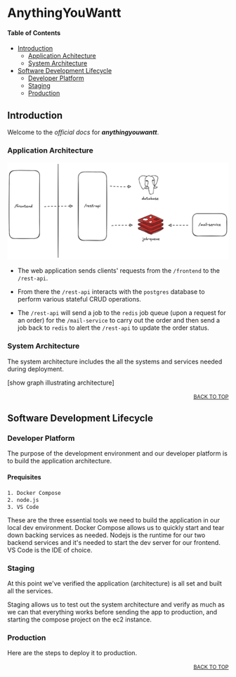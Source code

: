 # AnythingYouWantt

#### Table of Contents

- [Introduction](#introduction)
  - [Application Achitecture](#application-architecture)
  - [System Architecture](#system-architecture)
- [Software Development Lifecycle](#software-development-lifecycle)
  - [Developer Platform](#developer-platform)
  - [Staging](#staging)
  - [Production](#production)

## Introduction

Welcome to the *official docs* for ***anythingyouwantt***.

### Application Architecture

![application-architecture](./_docs/Application-Architecture.excalidraw.png)

- The web application sends clients' requests from the `/frontend` to the `/rest-api`.

- From there the `/rest-api` interacts with the `postgres` database to perform various stateful CRUD operations.

- The `/rest-api` will send a job to the `redis` job queue (upon a request for an order) for the `/mail-service` to carry out the order and then send a job back to `redis` to alert the `/rest-api` to update the order status.

### System Architecture

The system architecture includes the all the systems and services needed during deployment.

[show graph illustrating architecture]

<div class='back-to-top' style="text-align: right"><a href="#table-of-contents" style="font-size: 12px;">BACK TO TOP</a></div>

## Software Development Lifecycle

### Developer Platform

The purpose of the development environment and our developer platform is to build the application architecture.

#### Prequisites

```
1. Docker Compose
2. node.js
3. VS Code
```

These are the three essential tools we need to build the application in our local dev environment. Docker Compose allows us to quickly start and tear down backing services as needed. Nodejs is the runtime for our two backend services and it's needed to start the dev server for our frontend. VS Code is the IDE of choice.

### Staging

At this point we've verified the application (architecture) is all set and built all the services.

Staging allows us to test out the system architecture and verify as much as we can that everything works before sending the app to production, and starting the compose project on the ec2 instance.

### Production

Here are the steps to deploy it to production.

<div class='back-to-top' style="text-align: right"><a href="#table-of-contents" style="font-size: 12px;">BACK TO TOP</a></div>
